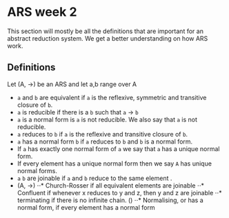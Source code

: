 # ARS week 2

This section will mostly be all the definitions that are important for an abstract reduction system. We get a better understanding on how ARS work.

## Definitions

Let (A, ->) be an ARS and let a,b range over A

* `a` and `b` are equivalent if `a` is the reflexive, symmetric and transitive closure of `b`.
* `a` is reducible if there is a `b` such that `a` -> `b`
* `a` is a normal form is `a` is not reducible. We also say that `a` is not reducible.
* `a` reduces to `b` if `a` is the reflexive and transitive closure of `b`.
* `a` has a normal form `b` if `a` reduces to `b` and `b` is a normal form.
*  If `a` has exactly one normal form of `a` we say that `a` has a unique normal form.
*  If every element has a unique normal form then we say `A` has unique normal forms.
* `a` `b` are joinable if `a` and `b` reduce to the same element .
* (A, ->)
⋅⋅* Church-Rosser if all equivalent elements are joinable
⋅⋅* Confluent if whenever x reduces to y and z, then y and z are joinable
⋅⋅* terminating if there is no infinite chain. ()
⋅⋅* Normalising, or has a normal form, if every element has a normal form
